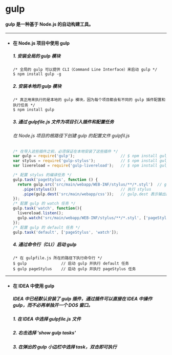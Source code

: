 # gulp
#### gulp 是一种基于 Node.js 的自动构建工具。

---
- #### 在 Node.js 项目中使用 gulp
  ##### 1. 安装全局的 gulp 模块
  ```Node
  /* 全局的 gulp 可以提供 CLI（Command Line Interface）来启动 gulp */
  $ npm install gulp -g
  ```

  ##### 2. 安装本地的 gulp 模块
  ```Node
  /* 真正用来执行的是本地的 gulp 模块，因为每个项目都会有不同的 gulp 插件配置和执行任务 */
  $ npm install gulp
  ```

  ##### 3. 通过 gulpfile.js 文件为项目引入插件和配置任务
  ###### 在 Node.js 项目的根路径下创建 gulp 的配置文件 gulpfil.js
  ```JavaScript
  /* 在导入这些插件之前，必须保证在本地安装了这些插件 */
  var gulp = require('gulp');                    // $ npm install gulp
  var stylus = require('gulp-stylus');           // $ npm install gulp-stylus
  var livereload = require('gulp-livereload');   // $ npm install gulp-livereload

  /* 配置 stylus 的编译任务 */
  gulp.task('pageStylus', function () {
    return gulp.src('src/main/webapp/WEB-INF/stylus/**/*.styl')  // gulp-stylus 可以支持 ** 通配符，而原生 stylus 不支持
      .pipe(stylus())                            // 执行 stylus                     
      .pipe(gulp.dest('src/main/webapp/css'));   // gulp.dest 表示输出路径
  });
  /* 配置 gulp 的 watch 任务 */
  gulp.task('watch', function(){
    livereload.listen();
    gulp.watch('src/main/webapp/WEB-INF/stylus/**/*.styl', ['pageStylus']);   // 可以添加多个 watch
  });
  /* 配置 gulp 的 default 任务 */
  gulp.task('default', ['pageStylus', 'watch']);
  ```

  ##### 4. 通过命令行（CLI）启动 gulp
  ```
  /* 在 gulpfile.js 所在的路径下执行命令行 */
  $ gulp               // 启动 gulp 并执行 default 任务
  $ gulp pageStylus    // 启动 gulp 并执行 pageStylus 任务
  ```




---
- #### 在 IDEA 中使用 gulp  
  ##### IDEA 中已经默认安装了 gulp 插件，通过插件可以直接在 IDEA 中操作 gulp，而不必再单独开一个 DOS 窗口。

  ##### 1. 在 IDEA 中选择 gulpfile.js 文件
  ##### 2. 右击选择 'show gulp tasks'
  ##### 3. 在弹出的 gulp 小边栏中选择 task，双击即可执行
